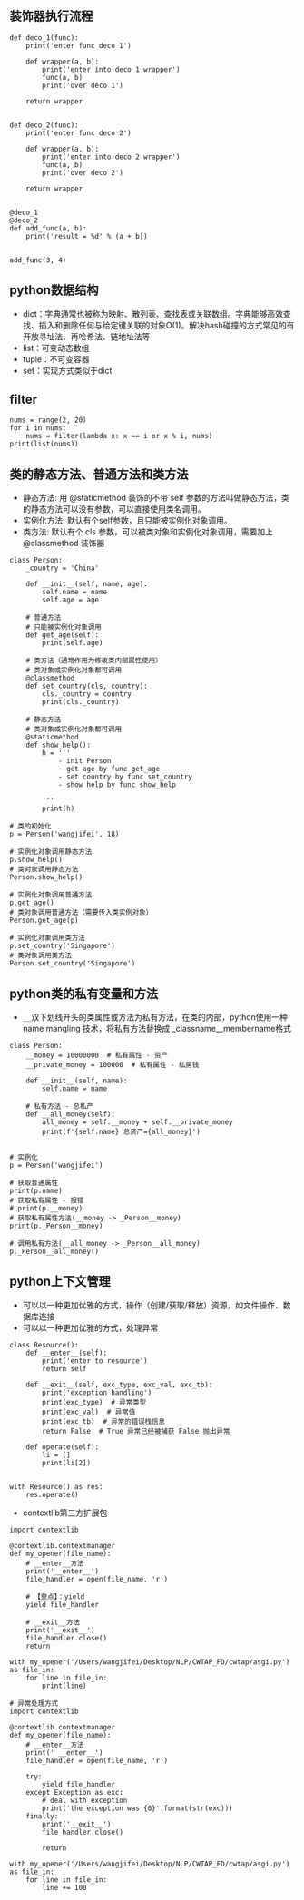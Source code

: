 ## 装饰器执行流程
```
def deco_1(func):
    print('enter func deco 1')

    def wrapper(a, b):
        print('enter into deco 1 wrapper')
        func(a, b)
        print('over deco 1')

    return wrapper


def deco_2(func):
    print('enter func deco 2')

    def wrapper(a, b):
        print('enter into deco 2 wrapper')
        func(a, b)
        print('over deco 2')

    return wrapper


@deco_1
@deco_2
def add_func(a, b):
    print('result = %d' % (a + b))


add_func(3, 4)

```
## python数据结构
 - dict：字典通常也被称为映射、散列表、查找表或关联数组。字典能够高效查找、插入和删除任何与给定键关联的对象O(1)。解决hash碰撞的方式常见的有开放寻址法、再哈希法、链地址法等
 - list：可变动态数组
 - tuple：不可变容器
 - set：实现方式类似于dict

## filter
```
nums = range(2, 20)
for i in nums:
    nums = filter(lambda x: x == i or x % i, nums)
print(list(nums))

```
## 类的静态方法、普通方法和类方法
- 静态方法: 用 @staticmethod 装饰的不带 self 参数的方法叫做静态方法，类的静态方法可以没有参数，可以直接使用类名调用。
- 实例化方法: 默认有个self参数，且只能被实例化对象调用。
- 类方法: 默认有个 cls 参数，可以被类对象和实例化对象调用，需要加上 @classmethod 装饰器
```
class Person:
    _country = 'China'

    def __init__(self, name, age):
        self.name = name
        self.age = age

    # 普通方法
    # 只能被实例化对象调用
    def get_age(self):
        print(self.age)

    # 类方法（通常作用为修改类内部属性使用）
    # 类对象或实例化对象都可调用
    @classmethod
    def set_country(cls, country):
        cls._country = country
        print(cls._country)

    # 静态方法
    # 类对象或实例化对象都可调用
    @staticmethod
    def show_help():
        h = '''
            - init Person 
            - get age by func get_age
            - set country by func set_country
            - show help by func show_help
        
        '''
        print(h)

# 类的初始化
p = Person('wangjifei', 18)

# 实例化对象调用静态方法
p.show_help()
# 类对象调用静态方法
Person.show_help()

# 实例化对象调用普通方法
p.get_age()
# 类对象调用普通方法（需要传入类实例对象）
Person.get_age(p)

# 实例化对象调用类方法
p.set_country('Singapore')
# 类对象调用类方法
Person.set_country('Singapore')

```
## python类的私有变量和方法
- `__`双下划线开头的类属性或方法为私有方法，在类的内部，python使用一种 name mangling 技术，将私有方法替换成 _classname__membername格式
```
class Person:
    __money = 10000000  # 私有属性 - 资产
    __private_money = 100000  # 私有属性 - 私房钱

    def __init__(self, name):
        self.name = name

    # 私有方法 - 总私产
    def __all_money(self):
        all_money = self.__money + self.__private_money
        print(f'{self.name} 总资产={all_money}')


# 实例化
p = Person('wangjifei')

# 获取普通属性
print(p.name)
# 获取私有属性 - 报错
# print(p.__money)
# 获取私有属性方法(__money -> _Person__money)
print(p._Person__money)

# 调用私有方法(__all_money -> _Person__all_money)
p._Person__all_money()
```

## python上下文管理
- 可以以一种更加优雅的方式，操作（创建/获取/释放）资源，如文件操作、数据库连接
- 可以以一种更加优雅的方式，处理异常
```
class Resource():
    def __enter__(self):
        print('enter to resource')
        return self

    def __exit__(self, exc_type, exc_val, exc_tb):
        print('exception handling')
        print(exc_type)  # 异常类型
        print(exc_val)  # 异常值
        print(exc_tb)  # 异常的错误栈信息
        return False  # True 异常已经被捕获 False 抛出异常

    def operate(self):
        li = []
        print(li[2])


with Resource() as res:
    res.operate()
```
- contextlib第三方扩展包
```
import contextlib

@contextlib.contextmanager
def my_opener(file_name):
    # __enter__方法
    print('__enter__')
    file_handler = open(file_name, 'r')

    # 【重点】：yield
    yield file_handler

    # __exit__方法
    print('__exit__')
    file_handler.close()
    return

with my_opener('/Users/wangjifei/Desktop/NLP/CWTAP_FD/cwtap/asgi.py') as file_in:
    for line in file_in:
        print(line)
```
```
# 异常处理方式
import contextlib

@contextlib.contextmanager
def my_opener(file_name):
    # __enter__方法
    print(' __enter__')
    file_handler = open(file_name, 'r')

    try:
        yield file_handler
    except Exception as exc:
        # deal with exception
        print('the exception was {0}'.format(str(exc)))
    finally:
        print('__exit__')
        file_handler.close()

        return

with my_opener('/Users/wangjifei/Desktop/NLP/CWTAP_FD/cwtap/asgi.py') as file_in:
    for line in file_in:
        line += 100

```
